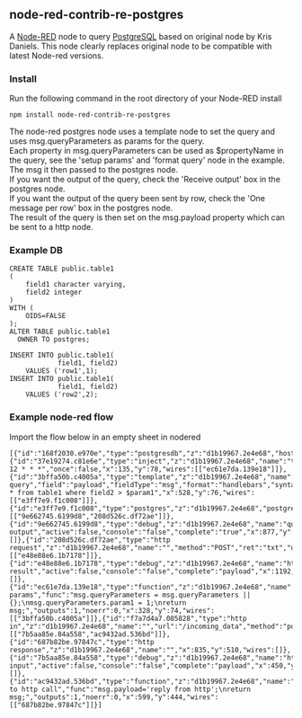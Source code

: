 ## node-red-contrib-re-postgres

A [Node-RED](http://nodered.org) node to query [PostgreSQL](http://www.postgresql.org/)  based on original node by Kris Daniels.
This node clearly replaces original node to be compatible with latest Node-red versions.

### Install

Run the following command in the root directory of your Node-RED install

    npm install node-red-contrib-re-postgres

 The node-red postgres node uses a template node to set the query and uses msg.queryParameters as params for the query.  
 Each property in msg.queryParameters can be used as $propertyName in the query, see the 'setup params' and 'format query' node in the example.  
 The msg it then passed to the postgres node.  
 If you want the output of the query, check the 'Receive output' box in the postgres node.  
 If you want the output of the query been sent by row, check the 'One message per row' box in the postgres node.  
 The result of the query is then set on the msg.payload property which can be sent to a http node.

### Example DB 

    CREATE TABLE public.table1
    (
        field1 character varying,
        field2 integer
    )
    WITH (
        OIDS=FALSE
    );
    ALTER TABLE public.table1
      OWNER TO postgres;
    
    INSERT INTO public.table1(
                field1, field2)
        VALUES ('row1',1);
    INSERT INTO public.table1(
                field1, field2)
        VALUES ('row2',2);
    
### Example node-red flow

Import the flow below in an empty sheet in nodered

    [{"id":"168f2030.e970e","type":"postgresdb","z":"d1b19967.2e4e68","hostname":"localhost","port":"5432","db":"postgres"},{"id":"37e19274.c81e6e","type":"inject","z":"d1b19967.2e4e68","name":"trigger","topic":"","payload":"","payloadType":"date","repeat":"","crontab":"00 12 * * *","once":false,"x":135,"y":78,"wires":[["ec61e7da.139e18"]]},{"id":"3bffa50b.c4005a","type":"template","z":"d1b19967.2e4e68","name":"format query","field":"payload","fieldType":"msg","format":"handlebars","syntax":"mustache","template":"select * from table1 where field2 > $param1","x":528,"y":76,"wires":[["e3ff7e9.f1c008"]]},{"id":"e3ff7e9.f1c008","type":"postgres","z":"d1b19967.2e4e68","postgresdb":"168f2030.e970e","name":"","output":true,"outputs":1,"x":695,"y":72,"wires":[["9e662745.6199d8","208d526c.df72ae"]]},{"id":"9e662745.6199d8","type":"debug","z":"d1b19967.2e4e68","name":"query output","active":false,"console":"false","complete":"true","x":877,"y":198,"wires":[]},{"id":"208d526c.df72ae","type":"http request","z":"d1b19967.2e4e68","name":"","method":"POST","ret":"txt","url":"http://localhost:1880/incoming_data","x":1009,"y":79,"wires":[["e48e88e6.1b7178"]]},{"id":"e48e88e6.1b7178","type":"debug","z":"d1b19967.2e4e68","name":"http result","active":false,"console":"false","complete":"payload","x":1192,"y":79,"wires":[]},{"id":"ec61e7da.139e18","type":"function","z":"d1b19967.2e4e68","name":"setup params","func":"msg.queryParameters = msg.queryParameters || {};\nmsg.queryParameters.param1 = 1;\nreturn msg;","outputs":1,"noerr":0,"x":328,"y":74,"wires":[["3bffa50b.c4005a"]]},{"id":"f7a7d4a7.085828","type":"http in","z":"d1b19967.2e4e68","name":"","url":"/incoming_data","method":"post","swaggerDoc":"","x":231,"y":494,"wires":[["7b5aa85e.84a558","ac9432ad.536bd"]]},{"id":"687b82be.97847c","type":"http response","z":"d1b19967.2e4e68","name":"","x":835,"y":510,"wires":[]},{"id":"7b5aa85e.84a558","type":"debug","z":"d1b19967.2e4e68","name":"http input","active":false,"console":"false","complete":"payload","x":450,"y":602,"wires":[]},{"id":"ac9432ad.536bd","type":"function","z":"d1b19967.2e4e68","name":"reply to http call","func":"msg.payload='reply from http';\nreturn msg;","outputs":1,"noerr":0,"x":599,"y":444,"wires":[["687b82be.97847c"]]}]
